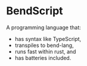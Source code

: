 BendScript
========
A programming language that:
- has syntax like TypeScript,
- transpiles to bend-lang,
- runs fast within rust, and
- has batteries included.